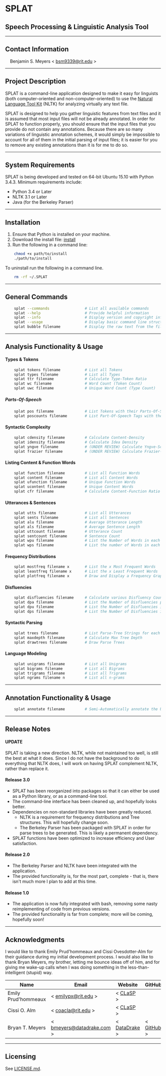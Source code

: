# SPLAT
## Speech Processing \& Linguistic Analysis Tool

- - - -
## Contact Information
&nbsp;&nbsp;&nbsp;&nbsp;Benjamin S. Meyers < <bsm9339@rit.edu> >

- - - -
## Project Description
SPLAT is a command-line application designed to make it easy for linguists (both computer-oriented and non-computer-oriented) to use the [Natural Language Tool Kit](http://www.nltk.org/) (NLTK) for analyzing virtually any text file.

SPLAT is designed to help you gather linguistic features from text files and it is assumed that most input files will not be already annotated. In order for SPLAT to function properly, you should ensure that the input files that you provide do not contain any annotations. Because there are so many variations of linguistic annotation schemes, it would simply be impossible to account for all of them in the initial parsing of input files; it is easier for you to remove any existing annotations than it is for me to do so.

- - - -
## System Requirements
SPLAT is being developed and tested on 64-bit Ubuntu 15.10 with Python 3.4.3. Minimum requirements include:
* Python 3.4 or Later
* NLTK 3.1 or Later
* Java (for the Berkeley Parser)

- - - -
## Installation
1. Ensure that Python is installed on your machine.
2. Download the install file: [install](/install)
3. Run the following in a command line:
``` bash
    chmod +x path/to/install
    ./path/to/install
```

To uninstall run the following in a command line.
```bash
    rm -rf ~/.SPLAT
```

- - - -
## General Commands
```bash
    splat --commands                # List all available commands
    splat --help                    # Provide helpful information
    splat --info                    # Display version and copyright information
    splat --usage                   # Display basic command line structure
    splat bubble filename           # Display the raw text from the file
```

- - - -
## Analysis Functionality \& Usage
#### Types \& Tokens
```bash
    splat tokens filename           # List all Tokens
    splat types filename            # List all Types
    splat ttr filename              # Calculate Type-Token Ratio
    splat wc filename               # Word Count (Token Count)
    splat uwc filename              # Unique Word Count (Type Count)
```
##### Parts-Of-Speech
```bash
    splat pos filename              # List Tokens with their Parts-Of-Speech
    splat poscounts filename        # List Part-Of-Speech Tags with their Frequencies
```
#### Syntactic Complexity
```bash
    splat cdensity filename         # Calculate Content-Density
    splat idensity filename         # Calculate Idea Density
    splat yngve filename            # (UNDER REVIEW) Calculate Yngve-Score
    splat frazier filename          # (UNDER REVIEW) Calculate Frazier-Score
```
#### Listing Content \& Function Words
```bash
    splat function filename         # List all Function Words
    splat content filename          # List all Content Words
    splat ufunction filename        # Unique Function Words
    splat ucontent filename         # Unique Content Words
    splat cfr filename              # Calculate Content-Function Ratio
```
#### Utterances \& Sentences
```bash
    splat utts filename             # List all Utterances
    splat sents filename            # List all Sentences
    splat alu filename              # Average Utterance Length
    splat als filename              # Average Sentence Length
    splat uttcount filename         # Utterance Count
    splat sentcount filename        # Sentence Count
    splat wpu filename              # List the Number of Words in each Utterance
    splat wps filename              # List the number of Words in each Sentence
```
#### Frequency Distributions
```bash
    splat mostfreq filename x       # List the x Most Frequent Words
    splat leastfreq filename x      # List the x Least Frequent Words
    splat plotfreq filename x       # Draw and Display a Frequency Graph
```
#### Disfluencies
```bash
    splat disfluencies filename     # Calculate various Disfluency Counts
    splat dpa filename              # List the Number of Disfluencies per each Dialog Act
    splat dpu filename              # List the Number of Disfluencies in each Utterance
    splat dps filename              # List the Number of Disfluencies in each Sentence
```
#### Syntactic Parsing
```bash
    splat trees filename            # List Parse-Tree Strings for each Utterance
    splat maxdepth filename         # Calculate Max Tree Depth
    splat drawtrees filename        # Draw Parse Trees
```
#### Language Modeling
```bash
    splat unigrams filename         # List all Unigrams
    splat bigrams filename          # List all Bigrams
    splat trigrams filename         # List all Trigrams
    splat ngrams filename n         # List all n-grams
```

- - - -
## Annotation Functionality \& Usage
```bash
    splat annotate filename         # Semi-Automatically annotate the Utterances
```

- - - -
## Release Notes
#### UPDATE
SPLAT is taking a new direction. NLTK, while not maintained too well, is still the best at what it does. Since I do not have the background to do everything that NLTK does, I will work on having SPLAT complement NLTK, rather than replace it.

#### Release 3.0
* SPLAT has been reorganized into packages so that it can either be used as a Python library, or as a command-line tool.
* The command-line interface has been cleaned up, and hopefully looks better.
* Dependencies on non-standard libraries have been greatly reduced.
  * NLTK is a requirement for frequency distributions and Tree structures. This will hopefully change soon.
  * The Berkeley Parser has been packaged with SPLAT in order for parse trees to be generated. This is likely a permanent dependency. 
* SPLAT functions have been optimized to increase efficiency and User satisfaction.

#### Release 2.0
* The Berkeley Parser and NLTK have been integrated with the application.
* The provided functionality is, for the most part, complete - that is, there isn't much more I plan to add at this time.

#### Release 1.0
* The application is now fully integrated with bash, removing some nasty reimplementing of code from previous versions.
* The provided functionality is far from complete; more will be coming, hopefully soon!

- - - -
## Acknowledgments
I would like to thank Emily Prud'hommeaux and Cissi Ovesdotter-Alm for their guidance during my initial development process. I would also like to thank Bryan Meyers, my brother, letting me bounce ideas off of him, and for giving me wake-up calls when I was doing something in the less-than-intelligent (stupid) way.

| Name | Email | Website | GitHub |
|-----|-----|-----|-----|
| Emily Prud'hommeaux | < <emilypx@rit.edu> > | < [CLaSP](http://www.rit.edu/clasp/people.html) > | |
| Cissi O. Alm | < <coacla@rit.edu> > | < [CLaSP](http://www.rit.edu/clasp/people.html) > | |
| Bryan T. Meyers | < <bmeyers@datadrake.com> > | < [DataDrake](http://www.datadrake.com/) > | < [GitHub](https://github.com/DataDrake) > |

- - - -
## Licensing
See [LICENSE.md](/LICENSE.md).
